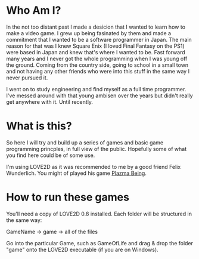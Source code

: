 Who Am I?
=========

In the not too distant past I made a desicion that I wanted to learn how to make a video game. I grew up being fasinated by them and made a commitment that I wanted to be a software programmer in Japan. The main reason for that was I knew Square Enix (I loved Final Fantasy on the PS1) were based in Japan and knew that's where I wanted to be. Fast forward many years and I never got the whole programming when I was young off the ground. Coming from the country side, going to school in a small town and not having any other friends who were into this stuff in the same way I never pursued it.

I went on to study engineering and find myself as a full time programmer. I've messed around with that young ambisen over the years but didn't really get anywhere with it. Until recently.

What is this?
=============

So here I will try and build up a series of games and basic game programming princples, in full view of the public. Hopefully some of what you find here could be of some use.

I'm using LOVE2D as it was recommended to me by a good friend Felix Wunderlich. You might of played his game [Plazma Being](http://www.indiedb.com/games/plazma-being).

How to run these games
======================

You'll need a copy of LOVE2D 0.8 installed. Each folder will be structured in the same way:

GameName
 -> game
  -> all of the files
  
Go into the particular Game, such as GameOfLife and drag & drop the folder "game" onto the LOVE2D executable (if you are on Windows).
